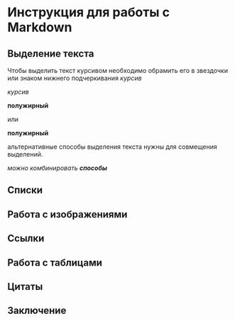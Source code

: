 # Инструкция для работы с Markdown

## Выделение текста

Чтобы выделить текст курсивом необходимо обрамить его в звездочки или знаком нижнего подчеркивания
*курсив*

_курсив_

**полужирный**

или

__полужирный__

альтернативные способы выделения текста нужны для совмещения выделений.

_можно комбинировать **способы**_

## Списки

## Работа с изображениями

## Ссылки

## Работа с таблицами

## Цитаты

## Заключение